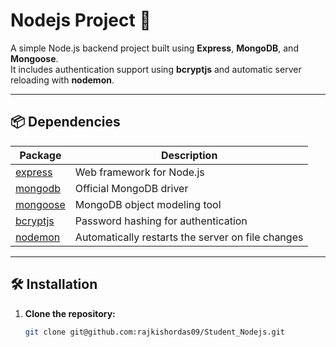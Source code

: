 # Nodejs Project 🚀

A simple Node.js backend project built using **Express**, **MongoDB**, and **Mongoose**.  
It includes authentication support using **bcryptjs** and automatic server reloading with **nodemon**.

---

## 📦 Dependencies

| Package                                            | Description                                       |
| -------------------------------------------------- | ------------------------------------------------- |
| [express](https://www.npmjs.com/package/express)   | Web framework for Node.js                         |
| [mongodb](https://www.npmjs.com/package/mongodb)   | Official MongoDB driver                           |
| [mongoose](https://www.npmjs.com/package/mongoose) | MongoDB object modeling tool                      |
| [bcryptjs](https://www.npmjs.com/package/bcryptjs) | Password hashing for authentication               |
| [nodemon](https://www.npmjs.com/package/nodemon)   | Automatically restarts the server on file changes |

---

## 🛠️ Installation

1. **Clone the repository:**
   ```bash
   git clone git@github.com:rajkishordas09/Student_Nodejs.git
   ```
